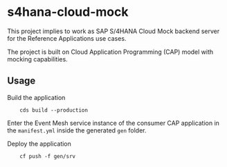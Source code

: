 # s4hana-cloud-mock

This project implies to work as SAP S/4HANA Cloud Mock backend server for the Reference Applications use cases.

The project is built on Cloud Application Programming (CAP) model with mocking capabilities.

## Usage

Build the application
    
        cds build --production

Enter the Event Mesh service instance of the consumer CAP application in the `manifest.yml` inside the generated `gen` folder.

Deploy the application

        cf push -f gen/srv

